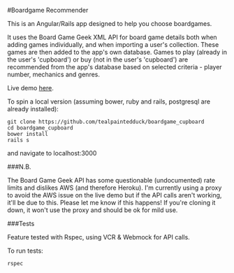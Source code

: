#Boardgame Recommender

This is an Angular/Rails app designed to help you choose boardgames.

It uses the Board Game Geek XML API for board game details both when adding games individually, and when importing a user's collection. These games are then added to the app's own database.
Games to play (already in the user's 'cupboard') or buy (not in the user's 'cupboard') are recommended from the app's database based on selected criteria - player number, mechanics and genres.

Live demo [here](https://boardgame-recommender.herokuapp.com).

To spin a local version (assuming bower, ruby and rails, postgresql are already installed):

```
git clone https://github.com/tealpaintedduck/boardgame_cupboard
cd boardgame_cupboard
bower install
rails s
```
and navigate to localhost:3000


###N.B.

The Board Game Geek API has some questionable (undocumented) rate limits and dislikes AWS (and therefore Heroku). I'm currently using a proxy to avoid the AWS issue on the live demo but if the API calls aren't working, it'll be due to this. Please let me know if this happens! If you're cloning it down, it won't use the proxy and should be ok for mild use.

###Tests

Feature tested with Rspec, using VCR & Webmock for API calls.

To run tests:

```
rspec
```